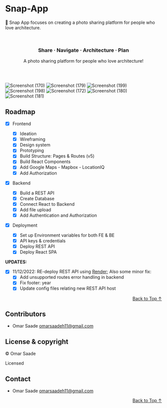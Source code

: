 # Snap-App
📸 Snap App focuses on creating a photo sharing platform for people who love architecture.
<div id="top"></div>

<!-- ----------------------------------------- -->

<!-- BADGES/SHIELDS SECTION -->
<!-- REFERENCE STYLE FOR READABILITY -->
<div align='center' markdown="1">



</div>
<br />

<!-- ----------------------------------------- -->

<!-- HEAD SECTION -->
<div align="center">

  <!-- PROJECT LOGO / TITLE -->

  <h3>Share · Navigate · Architecture · Plan</h3>

  <p>
   A photo sharing platform for people who love architecture!
  </p>

  <br />
</div>

<br />

<!-- ----------------------------------------- -->
![Screenshot (170)](https://user-images.githubusercontent.com/49005530/221260360-eccef6d3-ee9c-4150-ac20-f496462601b9.png)
![Screenshot (179)](https://user-images.githubusercontent.com/49005530/221260642-73531e7b-95de-4958-9990-48ae6983117c.png)
![Screenshot (199)](https://user-images.githubusercontent.com/49005530/222204648-03150f69-db7b-4e78-bb5d-f41c3fb2b9ca.png)
![Screenshot (198)](https://user-images.githubusercontent.com/49005530/222204665-9749e690-4651-49f1-92c1-6df52891ff3f.png)
![Screenshot (172)](https://user-images.githubusercontent.com/49005530/221260432-244def92-b027-4e3f-92f7-ef8c8d56876f.png)
![Screenshot (180)](https://user-images.githubusercontent.com/49005530/221260790-1c02f74b-d68e-41f7-91a9-711ae075cb3a.png)
![Screenshot (181)](https://user-images.githubusercontent.com/49005530/221260897-ee4f939b-c87d-45bb-88ea-3e656586db53.png)



<!-- ----------------------------------------- -->

## Roadmap

- [x] Frontend

  - [x] Ideation
  - [x] Wireframing
  - [x] Design system
  - [x] Prototyping
  - [x] Build Structure: Pages & Routes (v5)
  - [x] Build React Components
  - [x] Add Google Maps - Mapbox - LocationIQ
  - [x] Add Authorization

- [x] Backend

  - [x] Build a REST API
  - [x] Create Database
  - [x] Connect React to Backend
  - [x] Add file upload
  - [x] Add Authentication and Authorization

- [x] Deployment
  - [x] Set up Environment variables for both FE & BE
  - [x] API keys & credentials
  - [x] Deploy REST API
  - [x] Deploy React SPA

**UPDATES:**

- [x] 11/12/2022: RE-deploy REST API using [Render](https://render.com/); Also some minor fix:
  - [x] Add unsupported routes error handling in backend
  - [x] Fix footer: year
  - [x] Update config files relating new REST API host

<p align="right"><a href="#top">Back to Top ↑</a></p>

<!-- ----------------------------------------- -->

## Contributors

- Omar Saade <omarsaadeh11@gmail.com>

<!-- ----------------------------------------- -->

## License & copyright

© Omar Saade

Licensed

<!-- ----------------------------------------- -->

## Contact

- Omar Saade <omarsaadeh11@gmail.com>

<p align="right"><a href="#top">Back to Top ↑</a></p>

<!-- ----------------------------------------- -->

<!-- BADGES/SHIELDS REFERENCE -->
<!-- Site Related -->







